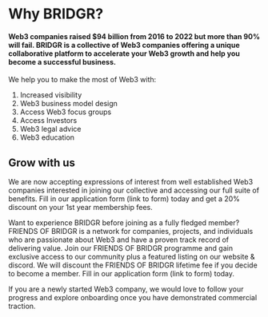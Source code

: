# Why BRIDGR?

#### Web3 companies raised $94 billion from 2016 to 2022 but more than 90% will fail. BRIDGR is a collective of Web3 companies offering a unique collaborative platform to accelerate your Web3 growth and help you become a successful business.

We help you to make the most of Web3 with:

1. Increased visibility
2. Web3 business model design
3. Access Web3 focus groups
4. Access Investors
5. Web3 legal advice
6. Web3 education

## Grow with us

We are now accepting expressions of interest from well established Web3 companies interested in joining our collective and accessing our full suite of benefits. Fill in our application form (link to form) today and get a 20% discount on your 1st year membership fees.

Want to experience BRIDGR before joining as a fully fledged member? FRIENDS OF BRIDGR is a network for companies, projects, and individuals who are passionate about Web3 and have a proven track record of delivering value. Join our FRIENDS OF BRIDGR programme and gain exclusive access to our community plus a featured listing on our website & discord. We will discount the FRIENDS OF BRIDGR lifetime fee if you decide to become a member. Fill in our application form (link to form) today.

If you are a newly started Web3 company, we would love to follow your progress and explore onboarding once you have demonstrated commercial traction.&#x20;
